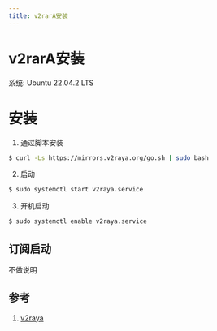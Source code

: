 ```yaml
---
title: v2rarA安装
---
```

# v2rarA安装
系统: Ubuntu 22.04.2 LTS

# 安装
1. 通过脚本安装
```bash
$ curl -Ls https://mirrors.v2raya.org/go.sh | sudo bash
```
2. 启动
```bash
$ sudo systemctl start v2raya.service
```

3. 开机启动
```bash
$ sudo systemctl enable v2raya.service
```

## 订阅启动
不做说明

## 参考
1. [v2raya](https://v2raya.org/docs/prologue/installation/debian/)

